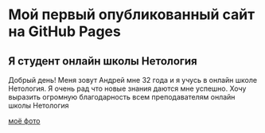 # Мой первый опубликованный сайт на GitHub Pages

## Я студент онлайн школы Нетология

Добрый день! Меня зовут Андрей мне 32 года и я учусь в онлайн школе Нетология.
Я очень рад что новые знания даются мне успешно. Хочу выразить огромную благодарность всем преподавателям онлайн школы Нетология

[моё фото](/images/photo_2023-01-09_16-45-32.jpg)
